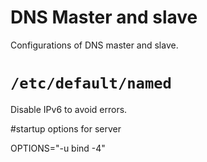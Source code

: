 # DNS Master and slave

Configurations of DNS master and slave.

# `/etc/default/named`

Disable IPv6 to avoid errors.

#startup options for server

OPTIONS="-u bind -4"
